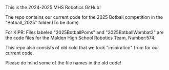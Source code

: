 This is the 2024-2025 MHS Robotics GitHub!

The repo contains our current code for the 2025 Botball competition in the "Botball_2025" folder.(To be done)

For KIPR:
Files labeled "2025BotballPoms" and "2025BotballWombat2" are the code files for the Malden High School Robotics Team, Number:574.

This repo also consists of old cold that we took "inspiration" from for our current code.

Please do mind some of the file names in the old code!
